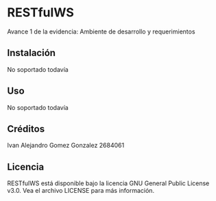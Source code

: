 # RESTfulWS

Avance 1 de la evidencia: Ambiente de desarrollo y requerimientos 

## Instalación

No soportado todavía

## Uso 

No soportado todavía

## Créditos 

Ivan Alejandro Gomez Gonzalez 2684061

## Licencia 

RESTfulWS está disponible bajo la licencia GNU General Public License v3.0. Vea el archivo LICENSE para más información. 
